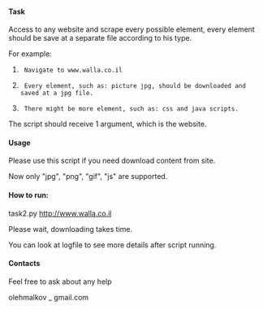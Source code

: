 #### Task

Access to any website and scrape every possible element, every element should be save at a separate file according to his type.

For example:
1.      Navigate to www.walla.co.il
2.      Every element, such as: picture jpg, should be downloaded and saved at a jpg file.
3.      There might be more element, such as: css and java scripts.

The script should receive 1 argument, which is the website.

#### Usage
Please use this script if you need download content from site.

Now only "jpg", "png", "gif", "js" are supported.

#### How to run:

task2.py http://www.walla.co.il

Please wait, downloading takes time.

You can look at logfile to see more details after script running.


#### Contacts
Feel free to ask about any help 

olehmalkov _ gmail.com


